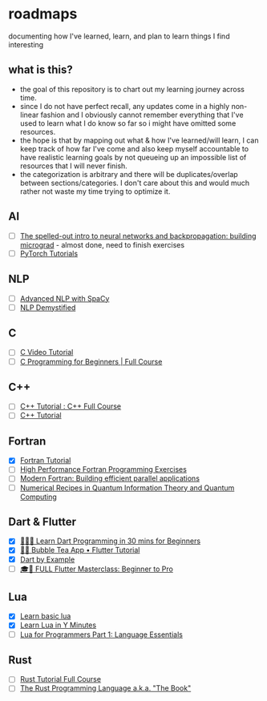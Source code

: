 # roadmaps
documenting how I've learned, learn, and plan to learn things I find interesting

## what is this?
- the goal of this repository is to chart out my learning journey across time.
- since I do not have perfect recall, any updates come in a highly non-linear fashion and I obviously cannot remember everything that I've used to learn what I do know so far so i might have omitted some resources.
- the hope is that by mapping out what & how I've learned/will learn, I can keep track of how far I've come and also keep myself accountable to have realistic learning goals by not queueing up an impossible list of resources that I will never finish.
- the categorization is arbitrary and there will be duplicates/overlap between sections/categories. I don't care about this and would much rather not waste my time trying to optimize it.

## AI

- [ ] [The spelled-out intro to neural networks and backpropagation: building micrograd](https://www.youtube.com/watch?v=VMj-3S1tku0)
      - almost done, need to finish exercises
- [ ] [PyTorch Tutorials](https://www.youtube.com/playlist?list=PLhhyoLH6IjfxeoooqP9rhU3HJIAVAJ3Vz)

## NLP

- [ ] [Advanced NLP with SpaCy](https://course.spacy.io/en/)
- [ ] [NLP Demystified](https://www.youtube.com/playlist?list=PLw3N0OFSAYSEC_XokEcX8uzJmEZSoNGuS)

## C

- [ ] [C Video Tutorial](https://www.youtube.com/playlist?list=PLGLfVvz_LVvSaXCpKS395wbCcmsmgRea7)
- [ ] [C Programming for Beginners | Full Course](https://www.youtube.com/watch?v=ssJY5MDLjlo)

## C++

- [ ] [C++ Tutorial : C++ Full Course](https://www.youtube.com/watch?v=6y0bp-mnYU0)
- [ ] [C++ Tutorial](https://www.youtube.com/playlist?list=PLGLfVvz_LVvQ9S8YSV0iDsuEU8v11yP9M)

## Fortran

- [x] [Fortran Tutorial](https://www.youtube.com/watch?v=__2UgFNYgf8&t=748s)
- [ ] [High Performance Fortran Programming Exercises](https://www.phys.uri.edu/~nigh/HTMLHPFCourse/HTMLHPFCourseQuestions.html)
- [ ] [Modern Fortran: Building efficient parallel applications](https://g.co/kgs/CfQHqTy)
- [ ] [Numerical Recipes in Quantum Information Theory and Quantum Computing](https://g.co/kgs/pg63y67)

## Dart & Flutter

- [x] [👨🏽‍💻 Learn Dart Programming in 30 mins for Beginners](https://www.youtube.com/watch?v=ho8VD4HTRJI)
- [x] [📱🧋 Bubble Tea App • Flutter Tutorial](https://www.youtube.com/watch?v=Lm_XCijreJk)
- [x] [Dart by Example](https://www.jpryan.me/dartbyexample/)
- [ ] [🎓📱 FULL Flutter Masterclass: Beginner to Pro](https://www.youtube.com/watch?v=TclK5gNM_PM&t=17598s)

## Lua

- [x] [Learn basic lua](https://nvchad.com/docs/quickstart/learn-lua/)
- [x] [Learn Lua in Y Minutes](https://learnxinyminutes.com/docs/lua/)
- [ ] [Lua for Programmers Part 1: Language Essentials](https://ebens.me/posts/lua-for-programmers-part-1/)

## Rust

- [ ] [Rust Tutorial Full Course](https://www.youtube.com/watch?v=ygL_xcavzQ4)
- [ ] [The Rust Programming Language a.k.a. "The Book"](https://doc.rust-lang.org/book/)
